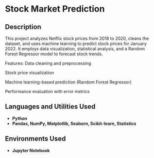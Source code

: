 <h1>Stock Market Prediction</h1>

<h2>Description</h2>
This project analyzes Netflix stock prices from 2018 to 2020, cleans the dataset, and uses machine learning to predict stock prices for January 2022. It employs data visualization, statistical analysis, and a Random Forest Regressor model to forecast stock trends.

Features:
Data cleaning and preprocessing

Stock price visualization

Machine learning-based prediction (Random Forest Regressor)

Performance evaluation with error metrics
<br />


<h2>Languages and Utilities Used</h2>

- <b>Python</b> 
- <b>Pandas, NumPy, Matplotlib, Seaborn, Scikit-learn, Statistics</b>

<h2>Environments Used </h2>

- <b>Jupyter Notebook</b> 
